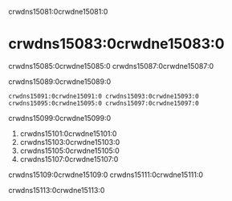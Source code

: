 crwdns15081:0crwdne15081:0
# crwdns15083:0crwdne15083:0

crwdns15085:0crwdne15085:0 crwdns15087:0crwdne15087:0

crwdns15089:0crwdne15089:0

```{figure} ../figures/scriberia-newsletter.png
crwdns15091:0crwdne15091:0 crwdns15093:0crwdne15093:0 crwdns15095:0crwdne15095:0 crwdns15097:0crwdne15097:0
```

crwdns15099:0crwdne15099:0
1. crwdns15101:0crwdne15101:0
2. crwdns15103:0crwdne15103:0
3. crwdns15105:0crwdne15105:0
4. crwdns15107:0crwdne15107:0

crwdns15109:0crwdne15109:0 crwdns15111:0crwdne15111:0

crwdns15113:0crwdne15113:0
